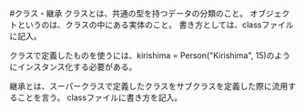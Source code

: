 #クラス・継承
 クラスとは、共通の型を持つデータの分類のこと。
 オブジェクトというのは、クラスの中にある実体のこと。
 書き方としては、classファイルに記入。
 
 クラスで定義したものを使うには、kirishima = Person("Kirishima", 15)のようにインスタンス化する必要がある。
 
 継承とは、スーパークラスで定義したクラスをサブクラスを定義した際に流用することを言う。
classファイルに書き方を記入。
